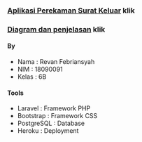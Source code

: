 ### [Aplikasi Perekaman Surat Keluar](http://uas-18090091.herokuapp.com/login) klik
### [Diagram dan penjelasan](https://drive.google.com/file/d/1zwkNcwluqQI1AKBVMURZcjOijvtlToJg/view?usp=sharing) klik
#### By
- Nama  : Revan Febriansyah
- NIM   : 18090091
- Kelas : 6B
#### Tools
- Laravel       : Framework PHP
- Bootstrap     : Framework CSS
- PostgreSQL    : Database
- Heroku        : Deployment

